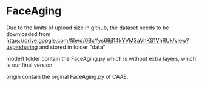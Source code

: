 # FaceAging

Due to the limits of upload size in github, the dataset needs to be downloaded from https://drive.google.com/file/d/0BxYys69jI14kYVM3aVhKS1VhRUk/view?usp=sharing and stored in folder "data"

model1 folder contain the FaceAging.py which is without extra layers, which is our final version.

origin contain the orginal FaceAging.py of CAAE.
